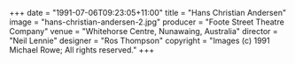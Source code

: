 +++
date = "1991-07-06T09:23:05+11:00"
title = "Hans Christian Andersen"
image = "hans-christian-andersen-2.jpg"
producer = "Foote Street Theatre Company"
venue = "Whitehorse Centre, Nunawaing, Australia"
director = "Neil Lennie"
designer = "Ros Thompson"
copyright = "Images (c) 1991 Michael Rowe; All rights reserved."
+++
